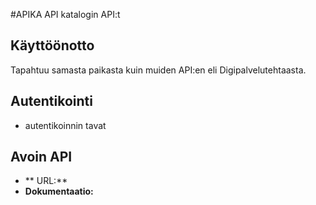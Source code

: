 #APIKA API katalogin API:t 

## Käyttöönotto
Tapahtuu samasta paikasta kuin muiden API:en eli Digipalvelutehtaasta. 

## Autentikointi
* autentikoinnin tavat 

## Avoin API 
* ** URL:**
* **Dokumentaatio:**
